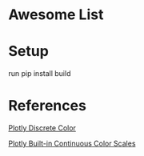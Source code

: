 # Awesome List

# Setup
run pip install build

# References
[Plotly Discrete Color](https://plotly.com/python/discrete-color/)

[Plotly Built-in Continuous Color Scales](https://plotly.com/python/builtin-colorscales/)
